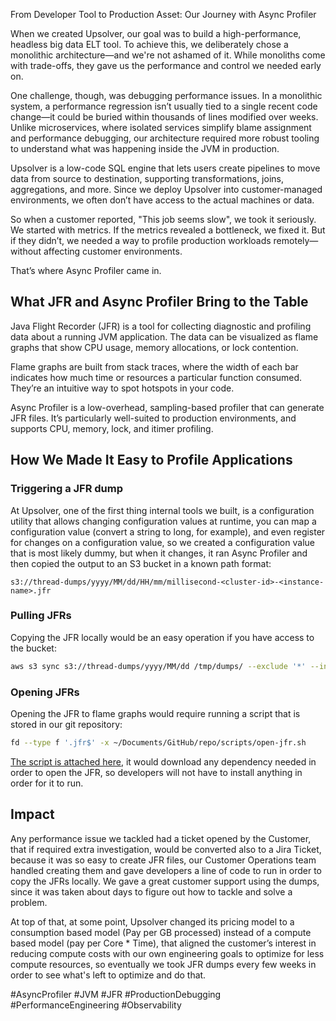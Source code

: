 From Developer Tool to Production Asset: Our Journey with Async Profiler

When we created Upsolver, our goal was to build a high-performance, headless big data ELT tool. To achieve this, we deliberately chose a monolithic architecture—and we're not ashamed of it. While monoliths come with trade-offs, they gave us the performance and control we needed early on.

One challenge, though, was debugging performance issues. In a monolithic system, a performance regression isn’t usually tied to a single recent code change—it could be buried within thousands of lines modified over weeks. Unlike microservices, where isolated services simplify blame assignment and performance debugging, our architecture required more robust tooling to understand what was happening inside the JVM in production.

Upsolver is a low-code SQL engine that lets users create pipelines to move data from source to destination, supporting transformations, joins, aggregations, and more. Since we deploy Upsolver into customer-managed environments, we often don’t have access to the actual machines or data.

So when a customer reported, "This job seems slow", we took it seriously. We started with metrics. If the metrics revealed a bottleneck, we fixed it. But if they didn’t, we needed a way to profile production workloads remotely—without affecting customer environments.

That’s where Async Profiler came in.

## What JFR and Async Profiler Bring to the Table
Java Flight Recorder (JFR) is a tool for collecting diagnostic and profiling data about a running JVM application. The data can be visualized as flame graphs that show CPU usage, memory allocations, or lock contention.

Flame graphs are built from stack traces, where the width of each bar indicates how much time or resources a particular function consumed. They’re an intuitive way to spot hotspots in your code.

Async Profiler is a low-overhead, sampling-based profiler that can generate JFR files. It’s particularly well-suited to production environments, and supports CPU, memory, lock, and itimer profiling.

## How We Made It Easy to Profile Applications

### Triggering a JFR dump

At Upsolver, one of the first thing internal tools we built, is a configuration utility
that allows changing configuration values at runtime, you can map a configuration
value (convert a string to long, for example), and even register for changes on a configuration
value, so we created a configuration value that is most likely dummy, but when it changes,
it ran Async Profiler and then copied the output to an S3 bucket in a known path format: 

```s3://thread-dumps/yyyy/MM/dd/HH/mm/millisecond-<cluster-id>-<instance-name>.jfr```

### Pulling JFRs

Copying the JFR locally would be an easy operation if you have access to the bucket:

```bash
aws s3 sync s3://thread-dumps/yyyy/MM/dd /tmp/dumps/ --exclude '*' --include '<cluster_id>'
```

### Opening JFRs

Opening the JFR to flame graphs would require running a script that is stored in our git repository:

```bash
fd --type f '.jfr$' -x ~/Documents/GitHub/repo/scripts/open-jfr.sh
```

[The script is attached here](https://gist.github.com/shanielh/b80c02d4164eeff1c0b979713bdce988), 
it would download any dependency needed in order to open the JFR, 
so developers will not have to install anything in order for it to run.

## Impact

Any performance issue we tackled had a ticket opened by the Customer, that if required
extra investigation, would be converted also to a Jira Ticket, because it was so easy
to create JFR files, our Customer Operations team handled creating them and gave 
developers a line of code to run in order to copy the JFRs locally. We gave a great
customer support using the dumps, since it was taken about days to figure out how
to tackle and solve a problem.

At top of that, at some point, Upsolver changed its pricing model to a consumption based
model (Pay per GB processed) instead of a compute based model (pay per Core * Time),
that aligned the customer’s interest in reducing compute costs with our own engineering 
goals to optimize for less compute resources, so eventually we took JFR dumps every few weeks
in order to see what's left to optimize and do that.

#AsyncProfiler #JVM #JFR #ProductionDebugging #PerformanceEngineering #Observability